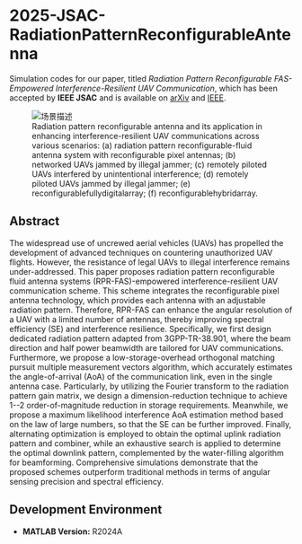 # 2025-JSAC-RadiationPatternReconfigurableAntenna

Simulation codes for our paper, titled *Radiation Pattern Reconfigurable FAS-Empowered Interference-Resilient UAV Communication*, which has been accepted by **IEEE JSAC** and is available on [arXiv](https://arxiv.org/abs/2510.00581) and [IEEE](https://ieeexplore.ieee.org/document/11193788).

<figure>
    <img src="./Scene.jpg" alt="场景描述">
    <figcaption>Radiation pattern reconfigurable antenna and its application in enhancing interference-resilient UAV communications across various scenarios:
	(a) radiation pattern reconfigurable-fluid antenna system with reconfigurable pixel antennas;
	(b) networked UAVs jammed by illegal jammer;
	(c) remotely piloted UAVs interfered by unintentional interference;
	(d) remotely piloted UAVs jammed by illegal jammer;
	(e) reconfigurablefullydigitalarray; 
	(f) reconfigurablehybridarray.
    </figcaption>
</figure>


## Abstract
The widespread use of uncrewed aerial vehicles (UAVs) has propelled the development of advanced techniques on countering unauthorized UAV flights. 
However, the resistance of legal UAVs to illegal interference remains under-addressed. 
This paper proposes radiation pattern reconfigurable fluid antenna systems (RPR-FAS)-empowered interference-resilient UAV communication scheme.
This scheme integrates the reconfigurable pixel antenna technology, which provides each antenna with an adjustable radiation pattern.
Therefore, RPR-FAS can enhance the angular resolution of a UAV with a limited number of antennas, thereby improving spectral efficiency (SE) and interference resilience.
Specifically, we first design dedicated radiation pattern adapted from 3GPP-TR-38.901, where the beam direction and half power beamwidth are tailored for UAV communications.
Furthermore, we propose a low-storage-overhead orthogonal matching pursuit multiple measurement vectors algorithm, which accurately estimates the angle-of-arrival (AoA) of the communication link, even in the single antenna case. 
Particularly, by utilizing the Fourier transform to the radiation pattern gain matrix, we design a dimension-reduction technique to achieve 1--2 order-of-magnitude reduction in storage requirements.
Meanwhile, we propose a maximum likelihood interference AoA estimation method based on the law of large numbers, so that the SE can be further improved.
Finally, alternating optimization is employed to obtain the optimal uplink radiation pattern and combiner, while an exhaustive search is applied to determine the optimal downlink pattern, complemented by the water-filling algorithm for beamforming.
Comprehensive simulations demonstrate that the proposed schemes outperform traditional methods in terms of angular sensing precision and spectral efficiency.

## Development Environment
- **MATLAB Version:** R2024A
